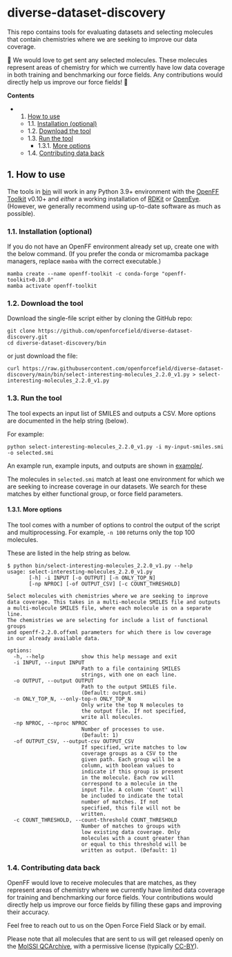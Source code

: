 # diverse-dataset-discovery

This repo contains tools for evaluating datasets and selecting molecules that contain chemistries
where we are seeking to improve our data coverage.

:rocket: We would love to get sent any selected molecules. These molecules represent areas of chemistry for which we currently have low data coverage in both training and benchmarking our force fields. Any contributions would directly help us improve our force fields! :rocket:

**Contents**

<!-- vscode-markdown-toc -->
* 1. [How to use](#Howtouse)
	* 1.1. [Installation (optional)](#Installationoptional)
	* 1.2. [Download the tool](#Downloadthetool)
	* 1.3. [Run the tool](#Runthetool)
		* 1.3.1. [ More options](#Moreoptions)
	* 1.4. [Contributing data back](#Contributingdataback)

<!-- vscode-markdown-toc-config
	numbering=true
	autoSave=true
	/vscode-markdown-toc-config -->
<!-- /vscode-markdown-toc -->

##  1. <a name='Howtouse'></a>How to use

The tools in [bin](bin/) will work in any Python 3.9+ environment with the [OpenFF Toolkit](https://docs.openforcefield.org/projects/toolkit/en/stable/) v0.10+ and *either* a working installation of [RDKit](https://www.rdkit.org/) or [OpenEye](https://www.eyesopen.com/). (However, we generally
recommend using up-to-date software as much as possible).

###  1.1. <a name='Installationoptional'></a>Installation (optional)

If you do not have an OpenFF environment already set up, create one with the below command. (If you prefer the conda or micromamba package managers, replace `mamba` with the correct executable.)

```
mamba create --name openff-toolkit -c conda-forge "openff-toolkit>0.10.0"
mamba activate openff-toolkit
```

###  1.2. <a name='Downloadthetool'></a>Download the tool

Download the single-file script either by cloning the GitHub repo:

```
git clone https://github.com/openforcefield/diverse-dataset-discovery.git
cd diverse-dataset-discovery/bin
```

or just download the file:

```
curl https://raw.githubusercontent.com/openforcefield/diverse-dataset-discovery/main/bin/select-interesting-molecules_2.2.0_v1.py > select-interesting-molecules_2.2.0_v1.py
```

###  1.3. <a name='Runthetool'></a>Run the tool

The tool expects an input list of SMILES and outputs a CSV. More options are documented in the help string (below).


For example:
```
python select-interesting-molecules_2.2.0_v1.py -i my-input-smiles.smi -o selected.smi
```

An example run, example inputs, and outputs are shown in [example/](example/).

The molecules in `selected.smi` match at least one environment for which we are
seeking to increase coverage in our datasets. We search for these matches by either functional group, or force field parameters.


####  1.3.1. <a name='Moreoptions'></a> More options

The tool comes with a number of options to control the output of the script and multiprocessing. For example, `-n 100` returns only the top 100 molecules.

These are listed in the help string as below.

```
$ python bin/select-interesting-molecules_2.2.0_v1.py --help
usage: select-interesting-molecules_2.2.0_v1.py
       [-h] -i INPUT [-o OUTPUT] [-n ONLY_TOP_N]
       [-np NPROC] [-of OUTPUT_CSV] [-c COUNT_THRESHOLD]

Select molecules with chemistries where we are seeking to improve
data coverage. This takes in a multi-molecule SMILES file and outputs
a multi-molecule SMILES file, where each molecule is on a separate line.
The chemistries we are selecting for include a list of functional groups
and openff-2.2.0.offxml parameters for which there is low coverage
in our already available data.

options:
  -h, --help            show this help message and exit
  -i INPUT, --input INPUT
                        Path to a file containing SMILES
                        strings, with one on each line.
  -o OUTPUT, --output OUTPUT
                        Path to the output SMILES file.
                        (Default: output.smi)
  -n ONLY_TOP_N, --only-top-n ONLY_TOP_N
                        Only write the top N molecules to
                        the output file. If not specified,
                        write all molecules.
  -np NPROC, --nproc NPROC
                        Number of processes to use.
                        (Default: 1)
  -of OUTPUT_CSV, --output-csv OUTPUT_CSV
                        If specified, write matches to low
                        coverage groups as a CSV to the
                        given path. Each group will be a
                        column, with boolean values to
                        indicate if this group is present
                        in the molecule. Each row will
                        correspond to a molecule in the
                        input file. A column 'Count' will
                        be included to indicate the total
                        number of matches. If not
                        specified, this file will not be
                        written.
  -c COUNT_THRESHOLD, --count-threshold COUNT_THRESHOLD
                        Number of matches to groups with
                        low existing data coverage. Only
                        molecules with a count greater than
                        or equal to this threshold will be
                        written as output. (Default: 1)
```

###  1.4. <a name='Contributingdataback'></a>Contributing data back

OpenFF would love to receive molecules that are matches, as they represent areas of chemistry where we currently have limited data coverage for training and benchmarking our force fields. Your contributions would directly help us improve our force fields by filling these gaps and improving their accuracy. 

Feel free to reach out to us on the Open Force Field Slack or by email.

Please note that all molecules that are sent to us will get released openly on the [MolSSI QCArchive](https://qcarchive.molssi.org/),
with a permissive license (typically [CC-BY](https://creativecommons.org/licenses/by/4.0/deed.en)).